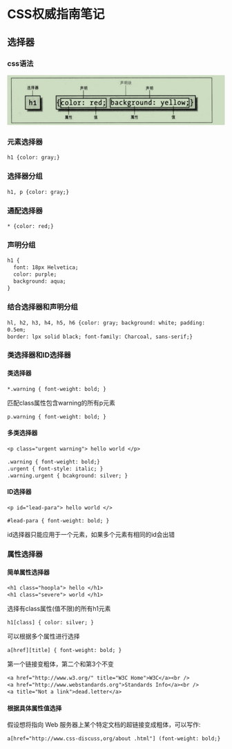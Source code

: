 
# CSS权威指南笔记
## 选择器
### css语法
![css语法](./image/css语法.png)

### 元素选择器
```
h1 {color: gray;}
```
### 选择器分组
```
h1, p {color: gray;}
```
### 通配选择器
```
* {color: red;}
```

### 声明分组
```
h1 {
  font: 18px Helvetica;
  color: purple;
  background: aqua;
}
```

### 结合选择器和声明分组
```
hl, h2, h3, h4, h5, h6 {color: gray; background: white; padding: 0.5em;
border: lpx solid black; font-family: Charcoal, sans-serif;}
```

### 类选择器和ID选择器
#### 类选择器
```
*.warning { font-weight: bold; }
```
匹配class属性包含warning的所有p元素
```
p.warning { font-weight: bold; }
```
#### 多类选择器

```
<p class="urgent warning"> hello world </p>
```

```
.warning { font-weight: bold;}
.urgent { font-style: italic; }
.warning.urgent { bcakground: silver; }
```
#### ID选择器
```
<p id="lead-para"> hello world </> 
```

```
#lead-para { font-weight: bold; }
```
id选择器只能应用于一个元素，如果多个元素有相同的id会出错

### 属性选择器
#### 简单属性选择器

```
<h1 class="hoopla"> hello </h1>
<h1 class="severe"> world </h1>
```

选择有class属性(值不限)的所有h1元素
```
h1[class] { color: silver; }
```
可以根据多个属性进行选择
```
a[href][title] { font-weight: bold; }
```
第一个链接变粗体，第二个和第3个不变
```
<a href="http://www.w3.org/" title="W3C Home">W3C</a><br />
<a href="http://www.webstandards.org">Standards Info</a><br />
<a title="Not a link">dead.letter</a>
```

#### 根据具体属性值选择
假设想将指向 Web 服务器上某个特定文档的超链接变成粗体，可以写作:
```
a[href="http://www.css-discuss,org/about .html"] (font-weight: bold;}
```
